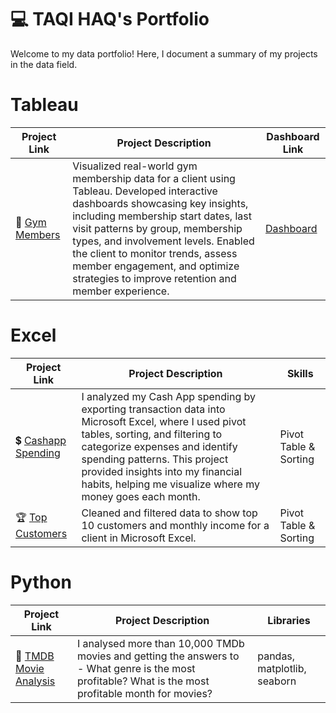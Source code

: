 # 💻 TAQI HAQ's Portfolio
Welcome to my data portfolio! Here, I document a summary of my projects in the data field.

# Tableau

| Project Link | Project Description | Dashboard Link |
|---|---|---|
| 💪 [Gym Members](https://github.com/haqtaqi/portfolio) | Visualized real-world gym membership data for a client using Tableau. Developed interactive dashboards showcasing key insights, including membership start dates, last visit patterns by group, membership types, and involvement levels. Enabled the client to monitor trends, assess member engagement, and optimize strategies to improve retention and member experience. | [Dashboard](https://public.tableau.com/app/profile/taqihaq/viz/Gym_17379196553110/Dashboard1) |

# Excel

| Project Link | Project Description | Skills |
|---|---|---|
| 💲 [Cashapp Spending](https://github.com/haqtaqi/portfolio) |I analyzed my Cash App spending by exporting transaction data into Microsoft Excel, where I used pivot tables, sorting, and filtering to categorize expenses and identify spending patterns. This project provided insights into my financial habits, helping me visualize where my money goes each month.| Pivot Table & Sorting |
| 🏆 [Top Customers](https://github.com/haqtaqi/portfolio) | Cleaned and filtered data to show top 10 customers and monthly income for a client in Microsoft Excel.| Pivot Table & Sorting |


# Python

| Project Link | Project Description | Libraries |
|---|---|---|
| 🦠 [TMDB Movie Analysis](https://github.com/haqtaqi/portfolio) |I analysed more than 10,000 TMDb movies and getting the answers to - What genre is the most profitable? What is the most profitable month for movies?	 | pandas, matplotlib, seaborn |




